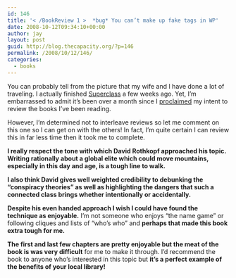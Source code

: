 ```yaml
---
id: 146
title: '< /BookReview 1 >  *bug* You can’t make up fake tags in WP'
date: 2008-10-12T09:34:10+00:00
author: jay
layout: post
guid: http://blog.thecapacity.org/?p=146
permalink: /2008/10/12/146/
categories:
  - books
---
```

You can probably tell from the picture that my wife and I have done a lot of traveling. I actually finished [Superclass](http://www.amazon.com/Superclass-Global-Power-Elite-Making/dp/0374272107/ref=pd_bbs_sr_1?ie=UTF8&s=books&qid=1223819547&sr=8-1&tag=thecapacity-20) a few weeks ago. Yet, I’m embarrassed to admit it’s been over a month since I [proclaimed](http://blog.thecapacity.org/2008/09/07/booklist-entry-1/) my intent to review the books I’ve been reading.

However, I’m determined not to interleave reviews so let me comment on this one so I can get on with the others! In fact, I’m quite certain I can review this in far less time then it took me to complete.

**I really respect the tone with which David Rothkopf approached his topic. Writing rationally about a global elite which could move mountains, especially in this day and age, is a tough line to walk.** 

**I also think David gives well weighted credibility to debunking the “conspiracy theories” as well as highlighting the dangers that such a connected class brings whether intentionally or accidentally.**

**Despite his even handed approach I wish I could have found the technique as enjoyable.** I’m not someone who enjoys “the name game” or following cliques and lists of “who’s who” and **perhaps that made this book extra tough for me.**

**The first and last few chapters are pretty enjoyable but the meat of the book is was very difficult** for me to make it through. I’d recommend the book to anyone who’s interested in this topic but **it’s a perfect example of the benefits of your local library!**

